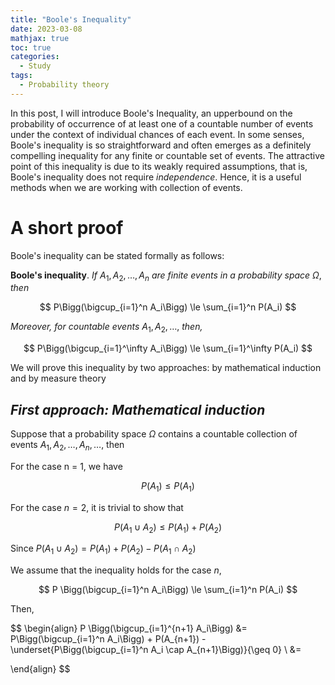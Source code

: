 ```yaml
---
title: "Boole's Inequality"
date: 2023-03-08
mathjax: true
toc: true
categories:
  - Study
tags:
  - Probability theory
---
```



In this post, I will introduce Boole's Inequality, an upperbound on the probability of occurrence of at least one of a countable number of events under the context of individual chances of each event.  In some senses, Boole's inequality is so straightforward and often emerges as a definitely compelling inequality for any finite or countable set of events. The attractive point of this inequality is due to its weakly required assumptions, that is, Boole's inequality does not require *independence*. Hence, it is a useful methods when we are working with collection of events.

# **A short proof**
Boole's inequality can be stated formally as follows:

**Boole's inequality**. *If* $A_1, A_2, \dots, A_{n}$ *are finite events in a probability space* $\Omega$, *then*

$$ P\Bigg(\bigcup_{i=1}^n A_i\Bigg) \le \sum_{i=1}^n P(A_i) $$

*Moreover, for countable events* $A_1, A_2, \dots,$ *then,*

$$ P\Bigg(\bigcup_{i=1}^\infty A_i\Bigg) \le \sum_{i=1}^\infty P(A_i) $$

We will prove this inequality by two approaches: by mathematical induction and by measure theory

## *First approach: Mathematical induction*
Suppose that a probability space $\Omega$ contains a countable collection of events $A_1, A_2, \dots, A_{n}, \dots$, then

For the case n = 1, we have 

$$P(A_1) \leq P(A_1)$$

For the case $n=2$, it is trivial to show that

$$P(A_1 \cup A_2) \leq P(A_1) + P(A_2)$$

Since $P(A_1 \cup A_2)  = P(A_1) + P(A_2) - P(A_1 \cap A_2)$

We assume that the inequality holds for the case $n$, 

$$ P \Bigg(\bigcup_{i=1}^n A_i\Bigg) \le \sum_{i=1}^n P(A_i) $$

Then,

$$
\begin{align}
P \Bigg(\bigcup_{i=1}^{n+1} A_i\Bigg) &= P\Bigg(\bigcup_{i=1}^n A_i\Bigg) + P(A_{n+1}) - \underset{P\Bigg(\bigcup_{i=1}^n A_i \cap A_{n+1}\Bigg)}{\geq 0} \\
&= 

\end{align}
$$





